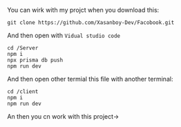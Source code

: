 You can wirk with my projct when you download this:
``` shell
git clone https://github.com/Xasanboy-Dev/Facobook.git
```
And then open with ```Vidual studio code```
```shell
cd /Server
npm i
npx prisma db push
npm run dev
```
And then open other termial this file with another terminal:
```
cd /client
npm i
npm run dev
```

An then you cn work with this project→
